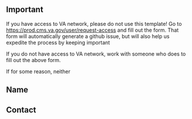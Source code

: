 


## Important

If you have access to VA network, please do not use this template! Go to https://prod.cms.va.gov/user/request-access and fill  out the form. That form will automatically generate a github issue, but will also help us expedite the process by keeping important  

If you do not have access to VA network, work with someone who does to fill out the above form.

If for some reason, neither

## Name

## Contact
